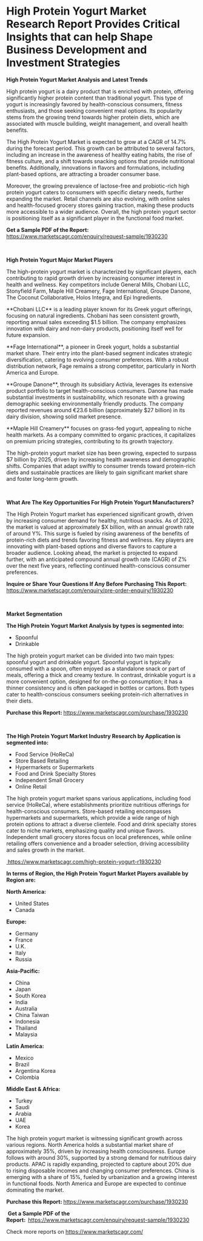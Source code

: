 <p><h1>High Protein Yogurt Market Research Report Provides Critical Insights that can help Shape Business Development and Investment Strategies</h1></p><p><strong>High Protein Yogurt Market Analysis and Latest Trends</strong></p>
<p><p>High protein yogurt is a dairy product that is enriched with protein, offering significantly higher protein content than traditional yogurt. This type of yogurt is increasingly favored by health-conscious consumers, fitness enthusiasts, and those seeking convenient meal options. Its popularity stems from the growing trend towards higher protein diets, which are associated with muscle building, weight management, and overall health benefits.</p><p>The High Protein Yogurt Market is expected to grow at a CAGR of 14.7% during the forecast period. This growth can be attributed to several factors, including an increase in the awareness of healthy eating habits, the rise of fitness culture, and a shift towards snacking options that provide nutritional benefits. Additionally, innovations in flavors and formulations, including plant-based options, are attracting a broader consumer base. </p><p>Moreover, the growing prevalence of lactose-free and probiotic-rich high protein yogurt caters to consumers with specific dietary needs, further expanding the market. Retail channels are also evolving, with online sales and health-focused grocery stores gaining traction, making these products more accessible to a wider audience. Overall, the high protein yogurt sector is positioning itself as a significant player in the functional food market.</p></p>
<p><strong>Get a Sample PDF of the Report:&nbsp;</strong> <a href="https://www.marketscagr.com/enquiry/request-sample/1930230?utm_campaign=2935&utm_medium=2&utm_source=Github&utm_content=ia&utm_term=07042025&utm_id=high-protein-yogurt">https://www.marketscagr.com/enquiry/request-sample/1930230</a></p>
<p>&nbsp;</p>
<p><strong>High Protein Yogurt Major Market Players</strong></p>
<p><p>The high-protein yogurt market is characterized by significant players, each contributing to rapid growth driven by increasing consumer interest in health and wellness. Key competitors include General Mills, Chobani LLC, Stonyfield Farm, Maple Hill Creamery, Fage International, Groupe Danone, The Coconut Collaborative, Holos Integra, and Epi Ingredients.</p><p>**Chobani LLC** is a leading player known for its Greek yogurt offerings, focusing on natural ingredients. Chobani has seen consistent growth, reporting annual sales exceeding $1.5 billion. The company emphasizes innovation with dairy and non-dairy products, positioning itself well for future expansion. </p><p>**Fage International**, a pioneer in Greek yogurt, holds a substantial market share. Their entry into the plant-based segment indicates strategic diversification, catering to evolving consumer preferences. With a robust distribution network, Fage remains a strong competitor, particularly in North America and Europe.</p><p>**Groupe Danone**, through its subsidiary Activia, leverages its extensive product portfolio to target health-conscious consumers. Danone has made substantial investments in sustainability, which resonate with a growing demographic seeking environmentally friendly products. The company reported revenues around €23.6 billion (approximately $27 billion) in its dairy division, showing solid market presence.</p><p>**Maple Hill Creamery** focuses on grass-fed yogurt, appealing to niche health markets. As a company committed to organic practices, it capitalizes on premium pricing strategies, contributing to its growth trajectory.</p><p>The high-protein yogurt market size has been growing, expected to surpass $7 billion by 2025, driven by increasing health awareness and demographic shifts. Companies that adapt swiftly to consumer trends toward protein-rich diets and sustainable practices are likely to gain significant market share and foster long-term growth.</p></p>
<p>&nbsp;</p>
<p><strong>What Are The Key Opportunities For High Protein Yogurt Manufacturers?</strong></p>
<p><p>The High Protein Yogurt market has experienced significant growth, driven by increasing consumer demand for healthy, nutritious snacks. As of 2023, the market is valued at approximately $X billion, with an annual growth rate of around Y%. This surge is fueled by rising awareness of the benefits of protein-rich diets and trends favoring fitness and wellness. Key players are innovating with plant-based options and diverse flavors to capture a broader audience. Looking ahead, the market is projected to expand further, with an anticipated compound annual growth rate (CAGR) of Z% over the next five years, reflecting continued health-conscious consumer preferences.</p></p>
<p><strong>Inquire or Share Your Questions If Any Before Purchasing This Report:</strong> <a href="https://www.marketscagr.com/enquiry/pre-order-enquiry/1930230?utm_campaign=2935&utm_medium=2&utm_source=Github&utm_content=ia&utm_term=07042025&utm_id=high-protein-yogurt">https://www.marketscagr.com/enquiry/pre-order-enquiry/1930230</a></p>
<p>&nbsp;</p>
<p><strong>Market Segmentation</strong></p>
<p><strong>The High Protein Yogurt Market Analysis by types is segmented into:</strong></p>
<p><ul><li>Spoonful</li><li>Drinkable</li></ul></p>
<p><p>The high protein yogurt market can be divided into two main types: spoonful yogurt and drinkable yogurt. Spoonful yogurt is typically consumed with a spoon, often enjoyed as a standalone snack or part of meals, offering a thick and creamy texture. In contrast, drinkable yogurt is a more convenient option, designed for on-the-go consumption; it has a thinner consistency and is often packaged in bottles or cartons. Both types cater to health-conscious consumers seeking protein-rich alternatives in their diets.</p></p>
<p><strong>Purchase this Report:&nbsp;</strong><a href="https://www.marketscagr.com/purchase/1930230?utm_campaign=2935&utm_medium=2&utm_source=Github&utm_content=ia&utm_term=07042025&utm_id=high-protein-yogurt">https://www.marketscagr.com/purchase/1930230</a></p>
<p>&nbsp;</p>
<p><strong>The High Protein Yogurt Market Industry Research by Application is segmented into:</strong></p>
<p><ul><li>Food Service (HoReCa)</li><li>Store Based Retailing</li><li>Hypermarkets or Supermarkets</li><li>Food and Drink Specialty Stores</li><li>Independent Small Grocery</li><li>Online Retail</li></ul></p>
<p><p>The high protein yogurt market spans various applications, including food service (HoReCa), where establishments prioritize nutritious offerings for health-conscious consumers. Store-based retailing encompasses hypermarkets and supermarkets, which provide a wide range of high protein options to attract a diverse clientele. Food and drink specialty stores cater to niche markets, emphasizing quality and unique flavors. Independent small grocery stores focus on local preferences, while online retailing offers convenience and a broader selection, driving accessibility and sales growth in the market.</p></p>
<p><a href="https://www.marketscagr.com/high-protein-yogurt-r1930230?utm_campaign=2935&utm_medium=2&utm_source=Github&utm_content=ia&utm_term=07042025&utm_id=high-protein-yogurt">&nbsp;https://www.marketscagr.com/high-protein-yogurt-r1930230</a></p>
<p><strong>In terms of Region, the High Protein Yogurt Market Players available by Region are:</strong></p>
<p>
    <p> <strong> North America: </strong>
        <ul>
            <li>United States</li>
            <li>Canada</li>
        </ul>
        </p> 
    <p> <strong> Europe: </strong>
        <ul>
            <li>Germany</li>
            <li>France</li>
            <li>U.K.</li>
            <li>Italy</li>
            <li>Russia</li>
        </ul>
        </p> 
    <p> <strong> Asia-Pacific: </strong>
        <ul>
            <li>China</li>
            <li>Japan</li>
            <li>South Korea</li>
            <li>India</li>
            <li>Australia</li>
            <li>China Taiwan</li>
            <li>Indonesia</li>
            <li>Thailand</li>
            <li>Malaysia</li>
        </ul>
        </p> 
    <p> <strong> Latin America: </strong>
        <ul>
            <li>Mexico</li>
            <li>Brazil</li>
            <li>Argentina Korea</li>
            <li>Colombia</li>
        </ul>
        </p> 
    <p> <strong> Middle East & Africa: </strong>
        <ul>
            <li>Turkey</li>
            <li>Saudi</li>
            <li>Arabia</li>
            <li>UAE</li>
            <li>Korea</li>
        </ul>
    </p>
    </p>
<p><p>The high protein yogurt market is witnessing significant growth across various regions. North America holds a substantial market share of approximately 35%, driven by increasing health consciousness. Europe follows with around 30%, supported by a strong demand for nutritious dairy products. APAC is rapidly expanding, projected to capture about 20% due to rising disposable incomes and changing consumer preferences. China is emerging with a share of 15%, fueled by urbanization and a growing interest in functional foods. North America and Europe are expected to continue dominating the market.</p></p>
<p><strong>Purchase this Report: </strong><a href="https://www.marketscagr.com/purchase/1930230?utm_campaign=2935&utm_medium=2&utm_source=Github&utm_content=ia&utm_term=07042025&utm_id=high-protein-yogurt">https://www.marketscagr.com/purchase/1930230</a></p>
<p>&nbsp;<strong>Get a Sample PDF of the Report:&nbsp;&nbsp;</strong><a href="https://www.marketscagr.com/enquiry/request-sample/1930230?utm_campaign=2935&utm_medium=2&utm_source=Github&utm_content=ia&utm_term=07042025&utm_id=high-protein-yogurt">https://www.marketscagr.com/enquiry/request-sample/1930230</a></p>
<p><strong></strong></p>
<p>Check more reports on <a href="https://www.marketscagr.com/?utm_campaign=2935&utm_medium=2&utm_source=Github&utm_content=ia&utm_term=07042025&utm_id=high-protein-yogurt">https://www.marketscagr.com/</a></p>